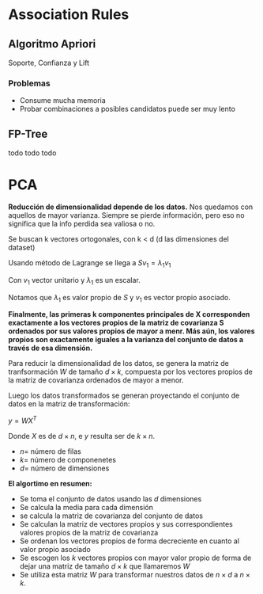 # Association Rules

## Algoritmo Apriori
Soporte, Confianza y Lift

### Problemas
- Consume mucha memoria
- Probar combinaciones a posibles candidatos puede ser muy lento

## FP-Tree

todo todo todo


# PCA
**Reducción de dimensionalidad depende de los datos.**
Nos quedamos con aquellos de mayor varianza. Siempre se pierde información, pero eso no significa que la info perdida sea valiosa o no.

Se buscan k vectores ortogonales, con k < d (d las dimensiones del dataset)

Usando método de Lagrange se llega a
$S v_1 = \lambda_1 v_1$

Con $v_1$ vector unitario y $\lambda_1$ es un escalar.

Notamos que $\lambda_1$ es valor propio de $S$ y $v_1$ es vector propio asociado.

**Finalmente, las primeras k componentes principales de X corresponden exactamente a los vectores propios de la matriz de covarianza S ordenados por sus valores propios de mayor a menr. Más aún, los valores propios son exactamente iguales a la varianza del conjunto de datos a través de esa dimensión.**

Para reducir la dimensionalidad de los datos, se genera la matriz de tranfsormación $W$ de tamaño $d \times k$, compuesta por los vectores propios de la matriz de covarianza ordenados de mayor a menor.

Luego los datos transformados se generan proyectando el conjunto de datos en la matriz de transformación:

$y=WX^T$

Donde $X$ es de $d \times n$, e $y$ resulta ser de $k\times n$.

- $n =$ número de filas
- $k =$ número de componenetes
- $d =$ número de dimensiones

**El algortimo en resumen:**
- Se toma el conjunto de datos usando las $d$ dimensiones
- Se calcula la media para cada dimensión
- se calcula la matriz de covarianza del conjunto de datos
- Se calculan la matriz de vectores propios y sus correspondientes valores propios de la matriz de covarianza
- Se ordenan los vectores propios de forma decreciente en cuanto al valor propio asociado
- Se escogen los $k$ vectores propios con mayor valor propio de forma de dejar una matriz de tamaño $d \times k$ que llamaremos $W$
- Se utiliza esta matriz $W$ para transformar nuestros datos de $n \times d$ a $n \times k$.